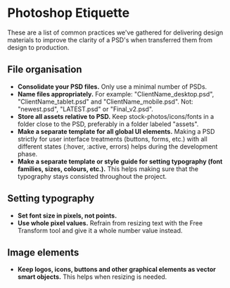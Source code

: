 # Photoshop Etiquette
These are a list of common practices we've gathered for delivering design materials to improve the clarity of a PSD's when transferred them from design to production. 


## File organisation
- **Consolidate your PSD files.** Only use a minimal number of PSDs.
- **Name files appropriately.** 
For example: "ClientName_desktop.psd", "ClientName_tablet.psd" and "ClientName_mobile.psd". 
Not: "newest.psd", "LATEST.psd" or "Final_v2.psd".
- **Store all assets relative to PSD.** Keep stock-photos/icons/fonts  in a folder close to the PSD, preferably in a folder labeled "assets".
- **Make a separate template for all global UI elements.** Making a PSD strictly for user interface treatments (buttons, forms, etc.) with all different states (:hover, :active, errors) helps during the development phase.
- **Make a separate template or style guide for setting typography (font families, sizes, colours, etc.).** This helps making sure that the typography stays consisted throughout the project.


## Setting typography
- **Set font size in pixels, not points.**
- **Use whole pixel values.** Refrain from resizing text with the Free Transform tool and give it a whole number value instead.


## Image elements
- **Keep logos, icons, buttons and other graphical elements as vector smart objects.** This helps when resizing is needed.